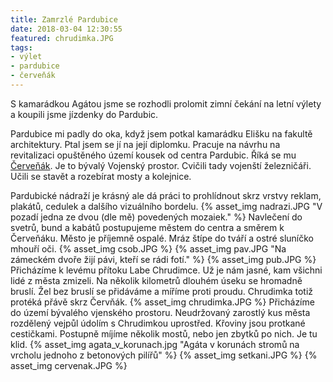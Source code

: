 ```yaml
---
title: Zamrzlé Pardubice
date: 2018-03-04 12:30:55
featured: chrudimka.JPG
tags:
- výlet
- pardubice
- červeňák
---
```

S kamarádkou Agátou jsme se rozhodli prolomit zimní čekání na letní výlety a koupili jsme jízdenky do Pardubic.

<!-- more -->
Pardubice mi padly do oka, když jsem potkal kamarádku Elišku na fakultě architektury. Ptal jsem se jí na její diplomku. Pracuje na návrhu na revitalizaci opuštěného území kousek od centra Pardubic. Říká se mu [Červeňák](https://mapy.cz/s/2CcNk). Je to bývalý Vojenský prostor. Cvičili tady vojenští železničáři. Učili se stavět a rozebírat mosty a kolejnice. 

Pardubické nádraží je krásný ale dá práci to prohlídnout skrz vrstvy reklam, plakátů, cedulek a dalšího vizuálního bordelu.
{% asset_img nadrazi.JPG "V pozadí jedna ze dvou (dle mě) povedených mozaiek." %}
Navlečení do svetrů, bund a kabátů postupujeme městem do centra a směrem k Červeňáku. Město je příjemně ospalé. Mráz štípe do tváří a ostré sluníčko mhouří oči.
{% asset_img csob.JPG %}
{% asset_img pav.JPG "Na zámeckém dvoře žijí pávi, kteří se rádi fotí." %}
{% asset_img pub.JPG %}
Přicházíme k levému přítoku Labe Chrudimce. Už je nám jasné, kam všichni lidé z města zmizeli. Na několik kilometrů dlouhém úseku se hromadně bruslí. Žel bez bruslí se přidáváme a míříme proti proudu. Chrudimka totiž protéká přávě skrz Červňák.
{% asset_img chrudimka.JPG %}
Přicházíme do území bývalého vjenského prostoru. Neudržovaný zarostlý kus města rozdělený vejpůl údolím s Chrudimkou uprostřed. Křoviny jsou protkané cestičkami. Postupně míjíme několik mostů, nebo jen zbytků po nich. Je tu klid.
{% asset_img agata_v_korunach.jpg "Agáta v korunách stromů na vrcholu jednoho z betonových pilířů" %}
{% asset_img setkani.JPG  %}
{% asset_img cervenak.JPG  %}





